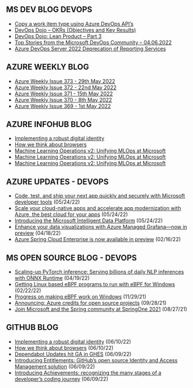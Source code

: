 ## MS DEV BLOG DEVOPS 

<!-- DEVBLOGDEVOPS:START -->
- [Copy a work item type using Azure DevOps API’s](https://devblogs.microsoft.com/devops/copy-a-work-item-type-using-azure-devops-apis-undocumented/)
- [DevOps Dojo – OKRs (Objectives and Key Results)](https://devblogs.microsoft.com/devops/devops-dojo-okrs-objectives-and-key-results/)
- [DevOps Dojo: Lean Product – Part 3](https://devblogs.microsoft.com/devops/devops-dojo-lean-product-part-3/)
- [Top Stories from the Microsoft DevOps Community – 04.06.2022](https://devblogs.microsoft.com/devops/top-stories-from-the-microsoft-devops-community-04-06-2022/)
- [Azure DevOps Server 2022 Deprecation of Reporting Services](https://devblogs.microsoft.com/devops/azure-devops-server-2022-deprecation-of-reporting-services/)
<!-- DEVBLOGDEVOPS:END -->


## AZURE WEEKLY BLOG

<!-- AZUREWEEKLY:START -->
- [Azure Weekly Issue 373 - 29th May 2022](https://azureweekly.info/issue-373.html)
- [Azure Weekly Issue 372 - 22nd May 2022](https://azureweekly.info/issue-372.html)
- [Azure Weekly Issue 371 - 15th May 2022](https://azureweekly.info/issue-371.html)
- [Azure Weekly Issue 370 - 8th May 2022](https://azureweekly.info/issue-370.html)
- [Azure Weekly Issue 369 - 1st May 2022](https://azureweekly.info/issue-369.html)
<!-- AZUREWEEKLY:END -->

## AZURE INFOHUB BLOG 

<!-- AZUREINFOHUB:START -->
- [Implementing a robust digital identity](https://github.blog/2022-06-10-implementing-a-robust-digital-identity/)
- [How we think about browsers](https://github.blog/2022-06-10-how-we-think-about-browsers/)
- [Machine Learning Operations v2: Unifying MLOps at Microsoft](https://techcommunity.microsoft.com/t5/ai-machine-learning-blog/machine-learning-operations-v2-unifying-mlops-at-microsoft/ba-p/3494482)
- [Machine Learning Operations v2: Unifying MLOps at Microsoft](https://techcommunity.microsoft.com/t5/ai-machine-learning-blog/machine-learning-operations-v2-unifying-mlops-at-microsoft/ba-p/3494482)
- [Machine Learning Operations v2: Unifying MLOps at Microsoft](https://techcommunity.microsoft.com/t5/ai-machine-learning-blog/machine-learning-operations-v2-unifying-mlops-at-microsoft/ba-p/3494482)
<!-- AZUREINFOHUB:END -->


## AZURE UPDATES - DEVOPS 

<!-- AZUREUPDATES:START -->

 - [Code, test, and ship your next app quickly and securely with Microsoft developer tools](https://azure.microsoft.com/blog/code-test-and-ship-your-next-app-quickly-and-securely-with-microsoft-developer-tools/) (05/24/22)
 - [Scale your cloud-native apps and accelerate app modernization with Azure, the best cloud for your apps](https://azure.microsoft.com/blog/scale-your-cloudnative-apps-and-accelerate-app-modernization-with-azure-the-best-cloud-for-your-apps/) (05/24/22)
 - [Introducing the Microsoft Intelligent Data Platform](https://azure.microsoft.com/blog/introducing-the-microsoft-intelligent-data-platform/) (05/24/22)
 - [Enhance your data visualizations with Azure Managed Grafana—now in preview](https://azure.microsoft.com/blog/enhance-your-data-visualizations-with-azure-managed-grafana-now-in-preview/) (04/18/22)
 - [Azure Spring Cloud Enterprise is now available in preview](https://azure.microsoft.com/blog/azure-spring-cloud-enterprise-is-now-available-in-preview/) (02/16/22)
<!-- AZUREUPDATES:END -->


## MS OPEN SOURCE BLOG - DEVOPS 

<!-- MSOPENSOURCEBLOG:START -->

 - [Scaling-up PyTorch inference: Serving billions of daily NLP inferences with ONNX Runtime](https://cloudblogs.microsoft.com/opensource/2022/04/19/scaling-up-pytorch-inference-serving-billions-of-daily-nlp-inferences-with-onnx-runtime/) (04/19/22)
 - [Getting Linux based eBPF programs to run with eBPF for Windows](https://cloudblogs.microsoft.com/opensource/2022/02/22/getting-linux-based-ebpf-programs-to-run-with-ebpf-for-windows/) (02/22/22)
 - [Progress on making eBPF work on Windows](https://cloudblogs.microsoft.com/opensource/2021/11/29/progress-on-making-ebpf-work-on-windows/) (11/29/21)
 - [Announcing: Azure credits for open source projects](https://cloudblogs.microsoft.com/opensource/2021/09/28/announcing-azure-credits-for-open-source-projects/) (09/28/21)
 - [Join Microsoft and the Spring community at SpringOne 2021](https://cloudblogs.microsoft.com/opensource/2021/08/27/join-microsoft-and-the-spring-community-at-springone-2021/) (08/27/21)
<!-- MSOPENSOURCEBLOG:END -->


## GITHUB BLOG


<!-- GITHUB:START -->

 - [Implementing a robust digital identity](https://github.blog/2022-06-10-implementing-a-robust-digital-identity/) (06/10/22)
 - [How we think about browsers](https://github.blog/2022-06-10-how-we-think-about-browsers/) (06/10/22)
 - [Dependabot Updates hit GA in GHES](https://github.blog/2022-06-09-dependabot-updates-hit-ga-in-ghes/) (06/09/22)
 - [Introducing Entitlements: GitHub’s open source Identity and Access Management solution](https://github.blog/2022-06-09-introducing-entitlements-githubs-open-source-identity-and-access-management-solution/) (06/09/22)
 - [Introducing Achievements: recognizing the many stages of a developer’s coding journey](https://github.blog/2022-06-09-introducing-achievements-recognizing-the-many-stages-of-a-developers-coding-journey/) (06/09/22)
<!-- GITHUB:END -->
